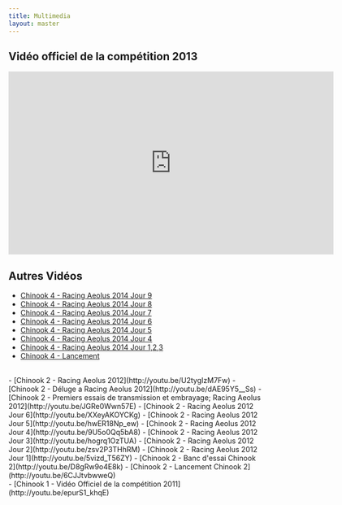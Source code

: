 ```yaml
---
title: Multimedia
layout: master
---
```


## Vidéo officiel de la compétition 2013

<div style="width:640px;margin:0 auto;">
  <!-- enlever allow fullscreen si vous copier de youtube (le fullscreen marche pareil, ça fuck juste pas) -->
  <iframe width="640" height="360" src="http://www.youtube.com/embed/B507yxnqjKI" frameborder="0" > </iframe>
</div>

## Autres Vidéos

- [Chinook 4 - Racing Aeolus 2014 Jour 9](https://www.youtu.be/STMsd2MvRAw)
- [Chinook 4 - Racing Aeolus 2014 Jour 8](https://www.youtube.com/watch?v=rXXIQrS2KW0)
- [Chinook 4 - Racing Aeolus 2014 Jour 7](https://www.youtube.com/watch?v=cTWXgBH2uKE)
- [Chinook 4 - Racing Aeolus 2014 Jour 6](https://www.youtube.com/watch?v=x77QZia7cAE)
- [Chinook 4 - Racing Aeolus 2014 Jour 5](https://www.youtube.com/watch?v=cqI0bNSAt8I)
- [Chinook 4 - Racing Aeolus 2014 Jour 4](https://www.youtube.com/watch?v=AlWiVT3gD-U)
- [Chinook 4 - Racing Aeolus 2014 Jour 1,2,3](https://www.youtube.com/watch?v=9PjzKy4_IUM)
- [Chinook 4 - Lancement](https://www.youtube.com/watch?v=lSbKpKfWgf4)

<br>
- [Chinook 2 - Racing Aeolus 2012](http://youtu.be/U2tygIzM7Fw)
- [Chinook 2 - Déluge a Racing Aeolus 2012](http://youtu.be/dAE95Y5__Ss)
- [Chinook 2 - Premiers essais de transmission et embrayage; Racing Aeolus 2012](http://youtu.be/JGRe0Wwn57E)
- [Chinook 2 - Racing Aeolus 2012 Jour 6](http://youtu.be/XXeyAKOYCKg)
- [Chinook 2 - Racing Aeolus 2012 Jour 5](http://youtu.be/hwER18Np_ew)
- [Chinook 2 - Racing Aeolus 2012 Jour 4](http://youtu.be/9U5o0Qq5bA8)
- [Chinook 2 - Racing Aeolus 2012 Jour 3](http://youtu.be/hogrq1OzTUA)
- [Chinook 2 - Racing Aeolus 2012 Jour 2](http://youtu.be/zsv2P3THhRM)
- [Chinook 2 - Racing Aeolus 2012 Jour 1](http://youtu.be/5vizd_T56ZY)
- [Chinook 2 - Banc d'essai Chinook 2](http://youtu.be/D8gRw9o4E8k)
- [Chinook 2 - Lancement Chinook 2](http://youtu.be/6CJJtvbwweQ)

<br>
- [Chinook 1 - Vidéo Officiel de la compétition 2011](http://youtu.be/epurS1_khqE)
